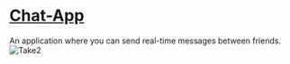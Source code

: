 # [Chat-App](https://chat-app-fi.herokuapp.com/)
An application where you can send real-time messages between friends.
![Take2](https://user-images.githubusercontent.com/88467268/145750663-e7dae76d-3d27-4f11-bd4e-8f451eb429cc.gif)
